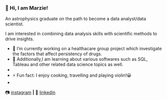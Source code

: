 ### 👋 Hi, I am Marzie!

An astrophysics graduate on the path to become a data analyst/data scientist. 


I am interested in combining data analysis skills with scientific methods to drive insights. 

- 🔭 I’m currently working on a healthacare group project which investigate the factors that affect persistency of drugs.
- 🌱 Additionally,I am learning about various softwares such as SQL, Tableau and other related data science topics as well. 
- 
-  ⚡ Fun fact: I enjoy cooking, travelling and playing violin!😀 
-  


📷 [instagram][instagram] **|** 
👔 [linkedin][linkedin]

[instagram]: https://www.instagram.com/mrz.h94/
[linkedin]: https://linkedin.com/in/smarziehho94
